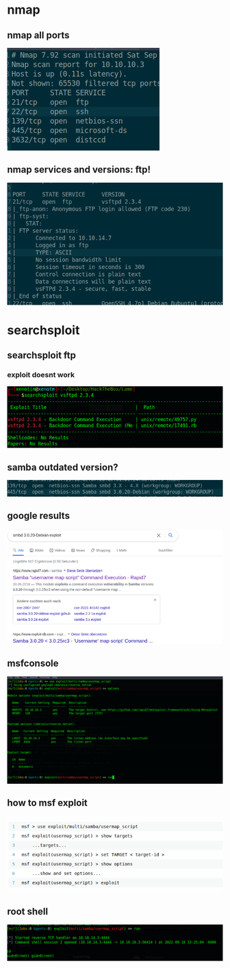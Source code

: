 # nmap
## nmap all ports
![](https://github.com/xenotim/HackTheBox---CTFs/blob/main/Lame/screenshots/nmap%20all%20ports.png)

## nmap services and versions: ftp!
![](https://github.com/xenotim/HackTheBox---CTFs/blob/main/Lame/screenshots/nmap%20ftp.png)

# searchsploit
## searchsploit ftp
### exploit doesnt work
![](https://github.com/xenotim/HackTheBox---CTFs/blob/main/Lame/screenshots/searchsploit%20ftp.png)


## samba outdated version?
![](https://github.com/xenotim/HackTheBox---CTFs/blob/main/Lame/screenshots/samba%20ports.png)

## google results
![](https://github.com/xenotim/HackTheBox---CTFs/blob/main/Lame/screenshots/google%20search%20exploit.png)

## msfconsole
![](https://github.com/xenotim/HackTheBox---CTFs/blob/main/Lame/screenshots/msfconsole.png)

## how to msf exploit
![](https://github.com/xenotim/HackTheBox---CTFs/blob/main/Lame/screenshots/msf%20exploit%20samba.png)

## root shell
![](https://github.com/xenotim/HackTheBox---CTFs/blob/main/Lame/screenshots/root%20shell.png)
